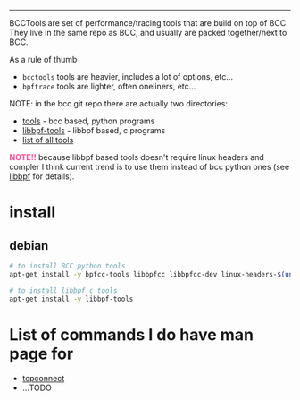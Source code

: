 ---

BCCTools are set of performance/tracing tools that are build on top of BCC.
They live in the same repo as BCC, and usually are packed together/next to BCC.

As a rule of thumb
  - `bcctools` tools are heavier, includes a lot of options, etc...
  - `bpftrace` tools are lighter, often oneliners, etc...

NOTE: in the bcc git repo there are actually two directories:
- [tools](https://github.com/iovisor/bcc/tree/master/tools) - bcc based, python programs
- [libbpf-tools](https://github.com/iovisor/bcc/tree/master/libbpf-tools) - libbpf based, c programs
- [list of all tools](https://github.com/iovisor/bcc/tree/master#tools)

<span style="color:#ff4d94">**NOTE!!**</span> because libbpf based tools doesn't
require linux headers and compler I think current trend is to use them instead of
bcc python ones (see [libbpf](./libbpf.md) for details).

# install

## debian
```sh
# to install BCC python tools
apt-get install -y bpfcc-tools libbpfcc libbpfcc-dev linux-headers-$(uname -r)

# to install libbpf c tools
apt-get install -y libbpf-tools
```

# List of commands I do have man page for
- [tcpconnect](../../COMMANDS/TCPCONNECT/index.md)
- ...TODO

